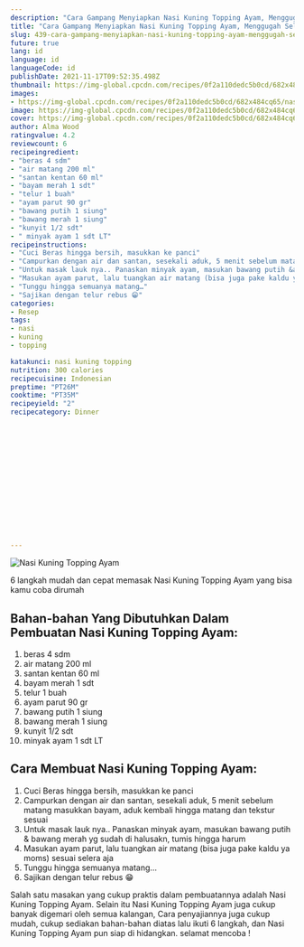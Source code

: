 ```yaml
---
description: "Cara Gampang Menyiapkan Nasi Kuning Topping Ayam, Menggugah Selera"
title: "Cara Gampang Menyiapkan Nasi Kuning Topping Ayam, Menggugah Selera"
slug: 439-cara-gampang-menyiapkan-nasi-kuning-topping-ayam-menggugah-selera
future: true
lang: id
language: id
languageCode: id
publishDate: 2021-11-17T09:52:35.498Z 
thumbnail: https://img-global.cpcdn.com/recipes/0f2a110dedc5b0cd/682x484cq65/nasi-kuning-topping-ayam-foto-resep-utama.png
images:
- https://img-global.cpcdn.com/recipes/0f2a110dedc5b0cd/682x484cq65/nasi-kuning-topping-ayam-foto-resep-utama.png
image: https://img-global.cpcdn.com/recipes/0f2a110dedc5b0cd/682x484cq65/nasi-kuning-topping-ayam-foto-resep-utama.png
cover: https://img-global.cpcdn.com/recipes/0f2a110dedc5b0cd/682x484cq65/nasi-kuning-topping-ayam-foto-resep-utama.png
author: Alma Wood
ratingvalue: 4.2
reviewcount: 6
recipeingredient:
- "beras 4 sdm"
- "air matang 200 ml"
- "santan kentan 60 ml"
- "bayam merah 1 sdt"
- "telur 1 buah"
- "ayam parut 90 gr"
- "bawang putih 1 siung"
- "bawang merah 1 siung"
- "kunyit 1/2 sdt"
- " minyak ayam 1 sdt LT"
recipeinstructions:
- "Cuci Beras hingga bersih, masukkan ke panci"
- "Campurkan dengan air dan santan, sesekali aduk, 5 menit sebelum matang masukkan bayam, aduk kembali hingga matang dan tekstur sesuai"
- "Untuk masak lauk nya.. Panaskan minyak ayam, masukan bawang putih &amp; bawang merah yg sudah di halusakn, tumis hingga harum"
- "Masukan ayam parut, lalu tuangkan air matang (bisa juga pake kaldu ya moms) sesuai selera aja"
- "Tunggu hingga semuanya matang…"
- "Sajikan dengan telur rebus 😁"
categories:
- Resep
tags:
- nasi
- kuning
- topping

katakunci: nasi kuning topping 
nutrition: 300 calories
recipecuisine: Indonesian
preptime: "PT26M"
cooktime: "PT35M"
recipeyield: "2"
recipecategory: Dinner


     
    
    
    
    
    
    
    
    
    
    
      
    
---
```



![Nasi Kuning Topping Ayam](https://img-global.cpcdn.com/recipes/0f2a110dedc5b0cd/682x484cq65/nasi-kuning-topping-ayam-foto-resep-utama.png)

6 langkah mudah dan cepat memasak  Nasi Kuning Topping Ayam yang bisa kamu coba dirumah

<!--inarticleads1-->

## Bahan-bahan Yang Dibutuhkan Dalam Pembuatan Nasi Kuning Topping Ayam:

1. beras 4 sdm
1. air matang 200 ml
1. santan kentan 60 ml
1. bayam merah 1 sdt
1. telur 1 buah
1. ayam parut 90 gr
1. bawang putih 1 siung
1. bawang merah 1 siung
1. kunyit 1/2 sdt
1.  minyak ayam 1 sdt LT



<!--inarticleads2-->

## Cara Membuat Nasi Kuning Topping Ayam:

1. Cuci Beras hingga bersih, masukkan ke panci
1. Campurkan dengan air dan santan, sesekali aduk, 5 menit sebelum matang masukkan bayam, aduk kembali hingga matang dan tekstur sesuai
1. Untuk masak lauk nya.. Panaskan minyak ayam, masukan bawang putih &amp; bawang merah yg sudah di halusakn, tumis hingga harum
1. Masukan ayam parut, lalu tuangkan air matang (bisa juga pake kaldu ya moms) sesuai selera aja
1. Tunggu hingga semuanya matang…
1. Sajikan dengan telur rebus 😁




Salah satu masakan yang cukup praktis dalam pembuatannya adalah  Nasi Kuning Topping Ayam. Selain itu  Nasi Kuning Topping Ayam  juga cukup banyak digemari oleh semua kalangan, Cara penyajiannya juga cukup mudah, cukup sediakan bahan-bahan diatas lalu ikuti 6 langkah, dan  Nasi Kuning Topping Ayam  pun siap di hidangkan. selamat mencoba !
